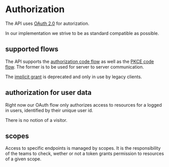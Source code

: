 # Authorization

The API uses [OAuth 2.0](https://oauth.net/2/) for autorization.

In our implementation we strive to be as standard compatible as possible.

## supported flows

The API supports the [authorization code flow](https://tools.ietf.org/html/rfc6749#section-1.3.1) as well as the [PKCE code flow](https://tools.ietf.org/html/rfc7636). The former is to be used for server to server communication.

The [implicit grant](https://tools.ietf.org/html/rfc6749#section-1.3.2) is deprecated and only in use by legacy clients.

## authorization for user data

Right now our OAuth flow only authorizes access to resources for a logged in users, identified by their unique user id.

There is no notion of a visitor.

## scopes

Access to specific endpoints is managed by scopes. It is the responsibility of the teams to check, wether or not a token grants permission to resources of a given scope.
